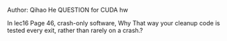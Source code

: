 Author: Qihao He QUESTION for CUDA hw

In lec16 Page 46, crash-only software, Why That way your cleanup code is tested every exit, rather than rarely on a crash.?
